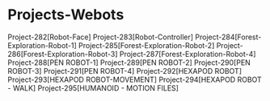 # Projects-Webots
Project-282[Robot-Face]
Project-283[Robot-Controller]
Project-284[Forest-Exploration-Robot-1]
Project-285[Forest-Exploration-Robot-2]
Project-286[Forest-Exploration-Robot-3]
Project-287[Forest-Exploration-Robot-4]
Project-288[PEN ROBOT-1]
Project-289[PEN ROBOT-2]
Project-290[PEN ROBOT-3]
Project-291[PEN ROBOT-4]
Project-292[HEXAPOD ROBOT]
Project-293[HEXAPOD ROBOT-MOVEMENT]
Project-294[HEXAPOD ROBOT - WALK]
Project-295[HUMANOID - MOTION FILES]
